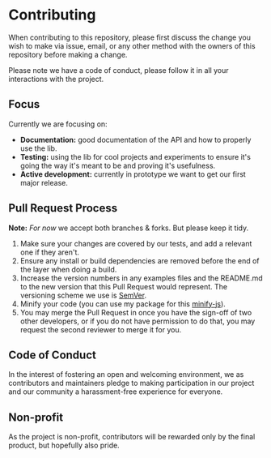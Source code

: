 # Contributing

When contributing to this repository, please first discuss the change you wish to make via issue,
email, or any other method with the owners of this repository before making a change.

Please note we have a code of conduct, please follow it in all your interactions with the project.

## Focus

Currently we are focusing on:
- **Documentation:** good documentation of the API and how to properly use the lib.
- **Testing:** using the lib for cool projects and experiments to ensure it's going the way it's meant to be and proving it's usefulness.
- **Active development:** currently in prototype we want to get our first major release.

## Pull Request Process

**Note:** *For now* we accept both branches & forks. But please keep it tidy.

1. Make sure your changes are covered by our tests, and add a relevant one if they aren't.
2. Ensure any install or build dependencies are removed before the end of the layer when doing a
   build.
3. Increase the version numbers in any examples files and the README.md to the new version that this
   Pull Request would represent. The versioning scheme we use is [SemVer](http://semver.org/).
4. Minify your code (you can use my package for this [minify-js](https://atom.io/packages/minify-j-s)).
5. You may merge the Pull Request in once you have the sign-off of two other developers, or if you
   do not have permission to do that, you may request the second reviewer to merge it for you.

## Code of Conduct

In the interest of fostering an open and welcoming environment, we as
contributors and maintainers pledge to making participation in our project and
our community a harassment-free experience for everyone.

## Non-profit

As the project is non-profit, contributors will be rewarded only by the final product, but hopefully also pride.
